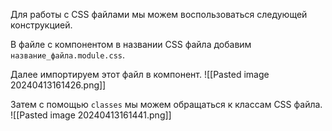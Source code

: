 Для работы с CSS файлами мы можем воспользоваться следующей конструкцией.

В файле с компонентом в названии CSS файла добавим `название_файла.module.css`.

Далее импортируем этот файл в компонент.
![[Pasted image 20240413161426.png]]

Затем с помощью `classes` мы можем обращаться к классам CSS файла.
![[Pasted image 20240413161441.png]]


